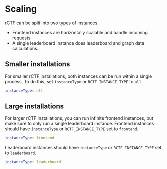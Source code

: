# Scaling

rCTF can be split into two types of instances.

- Frontend instances are horizontally scalable and handle incoming requests
- A single leaderboard instance does leaderboard and graph data calculations.

## Smaller installations

For smaller rCTF installations, both instances can be run within a single process.
To do this, set `instanceType` or `RCTF_INSTANCE_TYPE` to `all`.

```yaml
instanceType: all
```

## Large installations

For larger rCTF installations, you can run infinite frontend instances, but make sure to only run a single leaderboard instance.
Frontend instances should have `instanceType` or `RCTF_INSTANCE_TYPE` set to `frontend`.

```yaml
instanceType: frontend
```

Leaderboard instances should have `instanceType` or `RCTF_INSTANCE_TYPE` set to `leaderboard`.

```yaml
instanceType: leaderboard
```
